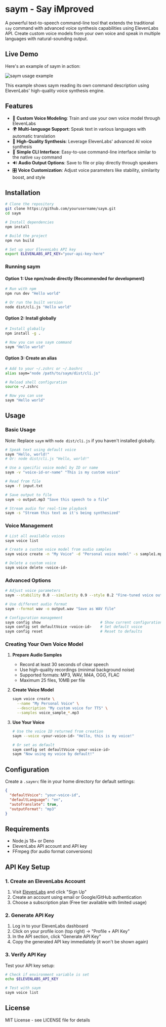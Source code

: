 # saym - Say iMproved

A powerful text-to-speech command-line tool that extends the traditional `say` command with advanced voice synthesis capabilities using ElevenLabs API. Create custom voice models from your own voice and speak in multiple languages with natural-sounding output.

## Live Demo

Here's an example of saym in action:

![saym usage example](https://gyazo.com/b8b46d3b777ec97618d920183a1889fa)

This example shows saym reading its own command description using ElevenLabs' high-quality voice synthesis engine.

## Features

- 🎤 **Custom Voice Modeling**: Train and use your own voice model through ElevenLabs
- 🌍 **Multi-language Support**: Speak text in various languages with automatic translation
- 🎯 **High-Quality Synthesis**: Leverage ElevenLabs' advanced AI voice synthesis
- 💬 **Simple CLI Interface**: Easy-to-use command-line interface similar to the native `say` command
- 🔊 **Audio Output Options**: Save to file or play directly through speakers
- 🎛️ **Voice Customization**: Adjust voice parameters like stability, similarity boost, and style

## Installation

```bash
# Clone the repository
git clone https://github.com/yourusername/saym.git
cd saym

# Install dependencies
npm install

# Build the project
npm run build

# Set up your ElevenLabs API key
export ELEVENLABS_API_KEY="your-api-key-here"
```

### Running saym

#### Option 1: Use npm/node directly (Recommended for development)

```bash
# Run with npm
npm run dev "Hello world"

# Or run the built version
node dist/cli.js "Hello world"
```

#### Option 2: Install globally

```bash
# Install globally
npm install -g .

# Now you can use saym command
saym "Hello world"
```

#### Option 3: Create an alias

```bash
# Add to your ~/.zshrc or ~/.bashrc
alias saym="node /path/to/saym/dist/cli.js"

# Reload shell configuration
source ~/.zshrc

# Now you can use
saym "Hello world"
```

## Usage

### Basic Usage

Note: Replace `saym` with `node dist/cli.js` if you haven't installed globally.

```bash
# Speak text using default voice
saym "Hello, world!"
# Or: node dist/cli.js "Hello, world!"

# Use a specific voice model by ID or name
saym -v "voice-id-or-name" "This is my custom voice"

# Read from file
saym -f input.txt

# Save output to file
saym -o output.mp3 "Save this speech to a file"

# Stream audio for real-time playback
saym -s "Stream this text as it's being synthesized"
```

### Voice Management

```bash
# List all available voices
saym voice list

# Create a custom voice model from audio samples
saym voice create -n "My Voice" -d "Personal voice model" -s sample1.mp3 sample2.wav sample3.m4a

# Delete a custom voice
saym voice delete <voice-id>
```

### Advanced Options

```bash
# Adjust voice parameters
saym --stability 0.8 --similarity 0.9 --style 0.2 "Fine-tuned voice output"

# Use different audio format
saym --format wav -o output.wav "Save as WAV file"

# Configuration management
saym config show                           # Show current configuration
saym config set defaultVoice <voice-id>    # Set default voice
saym config reset                          # Reset to defaults
```

### Creating Your Own Voice Model

1. **Prepare Audio Samples**
   - Record at least 30 seconds of clear speech
   - Use high-quality recordings (minimal background noise)
   - Supported formats: MP3, WAV, M4A, OGG, FLAC
   - Maximum 25 files, 10MB per file

2. **Create Voice Model**
   ```bash
   saym voice create \
     --name "My Personal Voice" \
     --description "My custom voice for TTS" \
     --samples voice_sample_*.mp3
   ```

3. **Use Your Voice**
   ```bash
   # Use the voice ID returned from creation
   saym --voice <your-voice-id> "Hello, this is my voice!"
   
   # Or set as default
   saym config set defaultVoice <your-voice-id>
   saym "Now using my voice by default!"
   ```

## Configuration

Create a `.saymrc` file in your home directory for default settings:

```json
{
  "defaultVoice": "your-voice-id",
  "defaultLanguage": "en",
  "autoTranslate": true,
  "outputFormat": "mp3"
}
```

## Requirements

- Node.js 18+ or Deno
- ElevenLabs API account and API key
- FFmpeg (for audio format conversions)

## API Key Setup

### 1. Create an ElevenLabs Account

1. Visit [ElevenLabs](https://elevenlabs.io/) and click "Sign Up"
2. Create an account using email or Google/GitHub authentication
3. Choose a subscription plan (Free tier available with limited usage)

### 2. Generate API Key

1. Log in to your ElevenLabs dashboard
2. Click on your profile icon (top right) → "Profile + API Key"
3. In the API section, click "Generate API Key"
4. Copy the generated API key immediately (it won't be shown again)

### 3. Verify API Key

Test your API key setup:

```bash
# Check if environment variable is set
echo $ELEVENLABS_API_KEY

# Test with saym
saym voice list
```

## License

MIT License - see LICENSE file for details